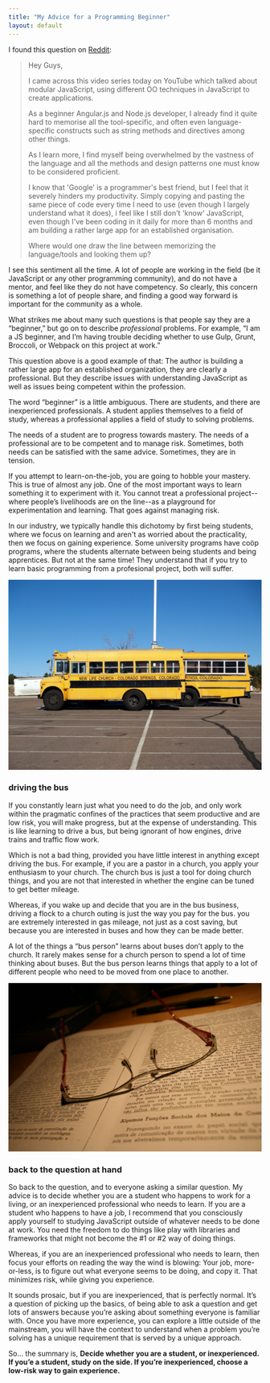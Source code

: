 ```yaml
---
title: "My Advice for a Programming Beginner"
layout: default
---
```


I found this question on [Reddit](https://www.reddit.com/r/javascript/comments/3z9fxz/beginners_dilemma_too_many_patterns_and_tools_out/):

> Hey Guys,
>
> I came across this video series today on YouTube which talked about modular JavaScript, using different OO techniques in JavaScript to create applications.
>
> As a beginner Angular.js and Node.js developer, I already find it quite hard to memorise all the tool-specific, and often even language-specific constructs such as string methods and directives among other things.
>
> As I learn more, I find myself being overwhelmed by the vastness of the language and all the methods and design patterns one must know to be considered proficient.
>
> I know that 'Google' is a programmer's best friend, but I feel that it severely hinders my productivity. Simply copying and pasting the same piece of code every time I need to use (even though I largely understand what it does), i feel like I still don't 'know' JavaScript, even though I've been coding in it daily for more than 6 months and am building a rather large app for an established organisation.
>
> Where would one draw the line between memorizing the language/tools and looking them up?

I see this sentiment all the time. A lot of people are working in the field (be it JavaScript or any other programming community), and do not have a mentor, and feel like they do not have competency. So clearly, this concern is something a lot of people share, and finding a good way forward is important for the community as a whole.

What strikes me about many such questions is that people say they are a “beginner,” but go on to describe *professional* problems. For example, “I am a JS beginner, and I’m having trouble deciding whether to use Gulp, Grunt, Broccoli, or Webpack on this project at work.”

This question above is a good example of that: The author is building a rather large app for an established organization, they are clearly a professional. But they describe issues with understanding JavaScript as well as issues being competent within the profession.

The word “beginner” is a little ambiguous. There are students, and there are inexperienced professionals. A student applies themselves to a field of study, whereas a professional applies a field of study to solving problems.

The needs of a student are to progress towards mastery. The needs of a professional are to be competent and to manage risk. Sometimes, both needs can be satisfied with the same advice. Sometimes, they are in tension.

If you attempt to learn-on-the-job, you are going to hobble your mastery. This is true of almost any job. One of the most important ways to learn something it to experiment with it. You cannot treat a professional project--where people’s livelihoods are on the line--as a playground for experimentation and learning. That goes against managing risk.

In our industry, we typically handle this dichotomy by first being students, where we focus on learning and aren't as worried about the practicality, then we focus on gaining experience. Some university programs have coöp programs, where the students alternate between being students and being apprentices. But not at the same time! They understand that if you try to learn basic programming from a profesional project, both will suffer.

[![Buses for the Ted Haggard-founded New Life Church in Colorado Springs, Colorado](/assets/images/church-bus.jpg)](https://www.flickr.com/photos/shankbone/3236987127)

### driving the bus

If you constantly learn just what you need to do the job, and only work within the pragmatic confines of the practices that seem productive and are low risk, you will make progress, but at the expense of understanding. This is like learning to drive a bus, but being ignorant of how engines, drive trains and traffic flow work.

Which is not a bad thing, provided you have little interest in anything except driving the bus. For example, if you are a pastor in a church, you apply your enthusiasm to your church. The church bus is just a tool for doing church things, and you are not that interested in whether the engine can be tuned to get better mileage.

Whereas, if you wake up and decide that you are in the bus business, driving a flock to a church outing is just the way you pay for the bus. you are extremely interested in gas mileage, not just as a cost saving, but because you are interested in buses and how they can be made better.

A lot of the things a “bus person” learns about buses don’t apply to the church. It rarely makes sense for a church person to spend a lot of time thinking about buses. But the bus person learns things that apply to a lot of different people who need to be moved from one place to another.

[![study study](/assets/images/study.jpg)](https://www.flickr.com/photos/lethaargic/3660097148)

### back to the question at hand

So back to the question, and to everyone asking a similar question. My advice is to decide whether you are a student who happens to work for a living, or an inexperienced professional who needs to learn. If you are a student who happens to have a job, I recommend that you consciously apply yourself to studying JavaScript outside of whatever needs to be done at work. You need the freedom to do things like play with libraries and frameworks that might not become the #1 or #2 way of doing things.

Whereas, if you are an inexperienced professional who needs to learn, then focus your efforts on reading the way the wind is blowing: Your job, more-or-less, is to figure out what everyone seems to be doing, and copy it. That minimizes risk, while giving you experience.

It sounds prosaic, but if you are inexperienced, that is perfectly normal. It’s a question of picking up the basics, of being able to ask a question and get lots of answers because you’re asking about something everyone is familiar with. Once you have more experience, you can explore a little outside of the mainstream, you will have the context to understand when a problem you’re solving has a unique requirement that is served by a unique approach.

So... the summary is, **Decide whether you are a student, or inexperienced. If you’e a student, study on the side. If you’re inexperienced, choose a low-risk way to gain experience.**
